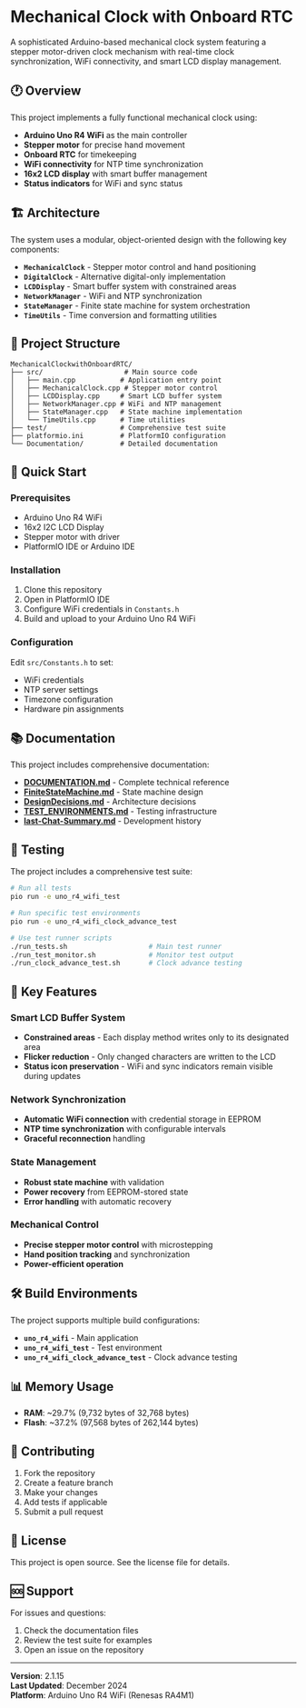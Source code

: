 # Mechanical Clock with Onboard RTC

A sophisticated Arduino-based mechanical clock system featuring a stepper motor-driven clock mechanism with real-time clock synchronization, WiFi connectivity, and smart LCD display management.

## 🕐 Overview

This project implements a fully functional mechanical clock using:
- **Arduino Uno R4 WiFi** as the main controller
- **Stepper motor** for precise hand movement
- **Onboard RTC** for timekeeping
- **WiFi connectivity** for NTP time synchronization
- **16x2 LCD display** with smart buffer management
- **Status indicators** for WiFi and sync status

## 🏗️ Architecture

The system uses a modular, object-oriented design with the following key components:

- **`MechanicalClock`** - Stepper motor control and hand positioning
- **`DigitalClock`** - Alternative digital-only implementation
- **`LCDDisplay`** - Smart buffer system with constrained areas
- **`NetworkManager`** - WiFi and NTP synchronization
- **`StateManager`** - Finite state machine for system orchestration
- **`TimeUtils`** - Time conversion and formatting utilities

## 📁 Project Structure

```
MechanicalClockwithOnboardRTC/
├── src/                    # Main source code
│   ├── main.cpp           # Application entry point
│   ├── MechanicalClock.cpp # Stepper motor control
│   ├── LCDDisplay.cpp     # Smart LCD buffer system
│   ├── NetworkManager.cpp # WiFi and NTP management
│   ├── StateManager.cpp   # State machine implementation
│   └── TimeUtils.cpp      # Time utilities
├── test/                  # Comprehensive test suite
├── platformio.ini         # PlatformIO configuration
└── Documentation/         # Detailed documentation
```

## 🚀 Quick Start

### Prerequisites
- Arduino Uno R4 WiFi
- 16x2 I2C LCD Display
- Stepper motor with driver
- PlatformIO IDE or Arduino IDE

### Installation
1. Clone this repository
2. Open in PlatformIO IDE
3. Configure WiFi credentials in `Constants.h`
4. Build and upload to your Arduino Uno R4 WiFi

### Configuration
Edit `src/Constants.h` to set:
- WiFi credentials
- NTP server settings
- Timezone configuration
- Hardware pin assignments

## 📚 Documentation

This project includes comprehensive documentation:

- **[DOCUMENTATION.md](DOCUMENTATION.md)** - Complete technical reference
- **[FiniteStateMachine.md](FiniteStateMachine.md)** - State machine design
- **[DesignDecisions.md](DesignDecisions.md)** - Architecture decisions
- **[TEST_ENVIRONMENTS.md](TEST_ENVIRONMENTS.md)** - Testing infrastructure
- **[last-Chat-Summary.md](last-Chat-Summary.md)** - Development history

## 🧪 Testing

The project includes a comprehensive test suite:

```bash
# Run all tests
pio run -e uno_r4_wifi_test

# Run specific test environments
pio run -e uno_r4_wifi_clock_advance_test

# Use test runner scripts
./run_tests.sh                    # Main test runner
./run_test_monitor.sh             # Monitor test output
./run_clock_advance_test.sh       # Clock advance testing
```

## 🔧 Key Features

### Smart LCD Buffer System
- **Constrained areas** - Each display method writes only to its designated area
- **Flicker reduction** - Only changed characters are written to the LCD
- **Status icon preservation** - WiFi and sync indicators remain visible during updates

### Network Synchronization
- **Automatic WiFi connection** with credential storage in EEPROM
- **NTP time synchronization** with configurable intervals
- **Graceful reconnection** handling

### State Management
- **Robust state machine** with validation
- **Power recovery** from EEPROM-stored state
- **Error handling** with automatic recovery

### Mechanical Control
- **Precise stepper motor control** with microstepping
- **Hand position tracking** and synchronization
- **Power-efficient operation**

## 🛠️ Build Environments

The project supports multiple build configurations:

- **`uno_r4_wifi`** - Main application
- **`uno_r4_wifi_test`** - Test environment
- **`uno_r4_wifi_clock_advance_test`** - Clock advance testing

## 📊 Memory Usage

- **RAM**: ~29.7% (9,732 bytes of 32,768 bytes)
- **Flash**: ~37.2% (97,568 bytes of 262,144 bytes)

## 🤝 Contributing

1. Fork the repository
2. Create a feature branch
3. Make your changes
4. Add tests if applicable
5. Submit a pull request

## 📄 License

This project is open source. See the license file for details.

## 🆘 Support

For issues and questions:
1. Check the documentation files
2. Review the test suite for examples
3. Open an issue on the repository

---

**Version**: 2.1.15  
**Last Updated**: December 2024  
**Platform**: Arduino Uno R4 WiFi (Renesas RA4M1)
